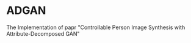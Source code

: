 # ADGAN
The Implementation of papr "Controllable Person Image Synthesis with Attribute-Decomposed GAN"
